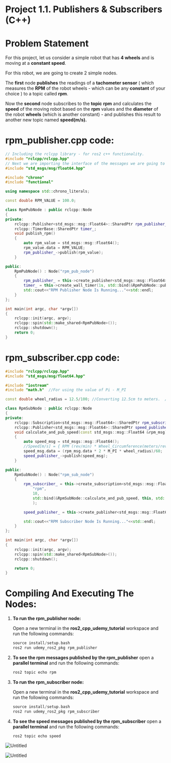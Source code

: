 # Project 1.1. Publishers & Subscribers (C++)

# Problem Statement

For this project, let us consider a simple robot that has **4 wheels** and is moving at a **constant speed**.

For this robot, we are going to create 2 simple nodes.

The **first** node **publishes** the readings of a **tachometer sensor** ( which measures the **RPM** of the robot wheels - which can be any **constant** of your choice ) to a topic called **rpm**. 

Now the **second** node subscribes to the **topic** **rpm** and calculates the **speed** of the moving robot based on the **rpm** values and the **diameter** of the robot **wheels** (which is another constant) - and publishes this result to another new topic named **speed(m/s).** 

# **rpm_publisher.cpp** code:

```cpp
// Including the rclcpp library - for ros2 c++ functionality.
#include "rclcpp/rclcpp.hpp"
// Next we are importing the interface of the messages we are going to publish through this node.
#include "std_msgs/msg/float64.hpp"

#include "chrono"
#include "functional"

using namespace std::chrono_literals;

const double RPM_VALUE = 100.0;

class RpmPubNode : public rclcpp::Node
{
private:
    rclcpp::Publisher<std_msgs::msg::Float64>::SharedPtr rpm_publisher_;
    rclcpp::TimerBase::SharedPtr timer_;
    void publish_rpm()
    {
        auto rpm_value = std_msgs::msg::Float64();
        rpm_value.data = RPM_VALUE;
        rpm_publisher_->publish(rpm_value);
    }

public:
    RpmPubNode() : Node("rpm_pub_node")
    {
        rpm_publisher_ = this->create_publisher<std_msgs::msg::Float64>("rpm", 10);
        timer_ = this->create_wall_timer(1s, std::bind(&RpmPubNode::publish_rpm, this));
        std::cout<<"RPM Publisher Node Is Running..."<<std::endl;
    }
};

int main(int argc, char *argv[])
{
    rclcpp::init(argc, argv);
    rclcpp::spin(std::make_shared<RpmPubNode>());
    rclcpp::shutdown();
    return 0;
}
```

# **rpm_subscriber.cpp** code:

```cpp
#include "rclcpp/rclcpp.hpp"
#include "std_msgs/msg/float64.hpp"

#include "iostream"
#include "math.h"  //For using the value of Pi - M_PI

const double wheel_radius = 12.5/100; //Converting 12.5cm to meters.  //float64 datatype is double in C++

class RpmSubNode : public rclcpp::Node
{
private:
    rclcpp::Subscription<std_msgs::msg::Float64>::SharedPtr rpm_subscriber_;
    rclcpp::Publisher<std_msgs::msg::Float64>::SharedPtr speed_publisher_;
    void calculate_and_pub_speed(const std_msgs::msg::Float64 &rpm_msg) const
    {
        auto speed_msg = std_msgs::msg::Float64();
        //Speed[m/s] = { RPM (rev/min) * Wheel_Circumference(meters/rev) } / 60 seconds
        speed_msg.data = (rpm_msg.data * 2 * M_PI * wheel_radius)/60;
        speed_publisher_->publish(speed_msg);
    }

public:
    RpmSubNode() : Node("rpm_sub_node")
    {
        rpm_subscriber_ = this->create_subscription<std_msgs::msg::Float64>(
            "rpm",
            10,
            std::bind(&RpmSubNode::calculate_and_pub_speed, this, std::placeholders::_1)
            );

        speed_publisher_ = this->create_publisher<std_msgs::msg::Float64>("speed", 10);

        std::cout<<"RPM Subscriber Node Is Running..."<<std::endl;
    }
};

int main(int argc, char *argv[])
{
    rclcpp::init(argc, argv);
    rclcpp::spin(std::make_shared<RpmSubNode>());
    rclcpp::shutdown();

    return 0;
}
```

# Compiling And Executing The Nodes:

1. **To run the rpm_publisher node:**
    
    Open a new terminal in the **ros2_cpp_udemy_tutorial** workspace and run the following commands:
    
    ```cpp
    source install/setup.bash
    ros2 run udemy_ros2_pkg rpm_publisher
    
    ```
    
2. **To see the rpm messages published by the rpm_publisher** open a **parallel terminal** and run the following commands:
    
    ```cpp
    ros2 topic echo rpm
    ```
    
3. **To run the rpm_subscriber node:**
    
    Open a new terminal in the **ros2_cpp_udemy_tutorial** workspace and run the following commands:
    
    ```cpp
    source install/setup.bash
    ros2 run udemy_ros2_pkg rpm_subscriber
    
    ```
    
4. **To see the speed messages published by the  rpm_subscriber** open a **parallel terminal** and run the following commands:
    
    ```cpp
    ros2 topic echo speed
    ```
    

![Untitled](Project%201%201%20Publishers%20&%20Subscribers%20(C++)%20a21e23c78ce04b2ba55fd9b70f1a46d2/Untitled.png)

![Untitled](Project%201%201%20Publishers%20&%20Subscribers%20(C++)%20a21e23c78ce04b2ba55fd9b70f1a46d2/Untitled%201.png)
